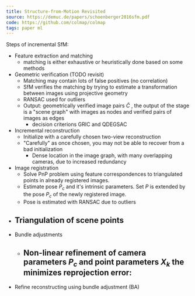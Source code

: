 ```yaml
---
title: Structure-from-Motion Revisited
source: https://demuc.de/papers/schoenberger2016sfm.pdf
code: https://github.com/colmap/colmap
tags: paper ml
---
```

Steps of incremental SfM:
- Feature extraction and matching
	- matching is either exhaustive or heuristically done based on some methods
- Geometric verification (TODO revisit)
	- Matching may contain lots of false positives (no correlation)
	- SfM verifies the matching by trying to estimate a transformation between images using projective geometry
	- RANSAC used for outliers
	- Output: geometrically verified image pairs $\hat{C}$ , the output of the stage is a "scene graph" with images as nodes and verified pairs of images as edges
		- decision criterions GRIC and QDEGSAC
- Incremental reconstruction
	- Initialize with a carefully chosen two-view reconstruction
	- "Carefully" as once chosen, you may not be able to recover from a bad initialization
		- Dense location in the image graph, with many overlapping cameras, due to increased redundancy
- Image registration
	- Solve PnP problem using feature correspondences to triangulated points in already registered images. 
	- Estimate pose $P_c$ and it's intrinsic parameters. Set $P$ is extended by the pose $P_c$ of the newly registered image. 
	- Pose is estimated with RANSAC due to outliers
- Triangulation of scene points
	- 
- Bundle adjustments
	- Non-linear refinement of camera parameters $P_c$ and point parameters $X_k$ the minimizes reprojection error:
		- 
- Refine reconstructing using bundle adjustment (BA)
